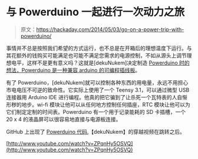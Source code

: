 # 与 Powerduino 一起进行一次动力之旅

> 原文：<https://hackaday.com/2014/05/03/go-on-a-power-trip-with-powerduino/>

事情并不总是按照我们希望的方式运行，也不总是在开箱后的理想温度下运行。与其花额外的钱购买可能满足也可能不满足您需求的电源控制，不如从源头上调节理想电平，这样不是更有意义吗？这就是[dekuNukem]决定制造 [Powerduino 时的想法，Powerduino 是一种兼容 arduino 的可编程插线板](http://hackaday.io/project/1029-Powerduino)。

有了 Powerduino，[dekuNukem]就可以控制各种东西的用电量，永远不用担心市电电压不可逆的致命性。它实际上使用了一个 Teensy 3.1，可以通过微型 USB 连接器用 Arduino IDE 进行编程。他真的把它骗到了让杀死一个瓦特表的人自惭形秽的地步。wi-fi 模块让他可以从任何地方控制任何插座，RTC 模块让他可以为它们制定定制的时间表。Powerduino 有一个用于记录能耗的 SD 卡插槽，一个 20 x 4 的液晶屏可以很容易地直接与电源板连接。

GitHub 上出现了 [Powerduino 代码](https://github.com/dekuNukem/Powerduino),【dekuNukem】的穿越视频在跳转之后。

[http://www.youtube.com/watch?v=ZPqnHy5OSVQ](http://www.youtube.com/watch?v=ZPqnHy5OSVQ)